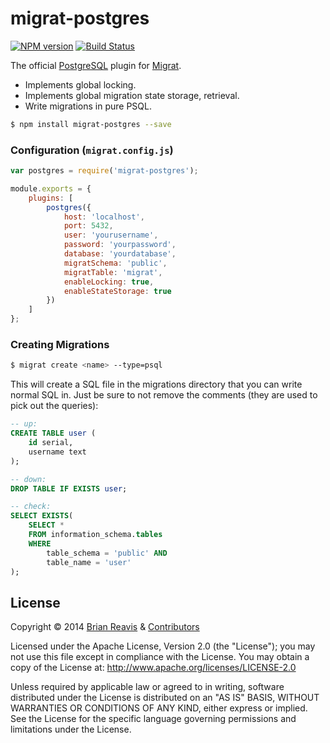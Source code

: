 # migrat-postgres
[![NPM version](http://img.shields.io/npm/v/migrat-postgres.svg?style=flat)](https://www.npmjs.org/package/migrat-postgres)
[![Build Status](http://img.shields.io/travis/naturalatlas/migrat-postgres/master.svg?style=flat)](https://travis-ci.org/naturalatlas/migrat-postgres)

The official [PostgreSQL](http://www.postgresql.org/) plugin for [Migrat](https://github.com/naturalatlas/migrat).

- Implements global locking.
- Implements global migration state storage, retrieval. 
- Write migrations in pure PSQL.

```sh
$ npm install migrat-postgres --save
```

### Configuration (`migrat.config.js`)

```js
var postgres = require('migrat-postgres');

module.exports = {
    plugins: [
        postgres({
            host: 'localhost',
            port: 5432,
            user: 'yourusername',
            password: 'yourpassword',
            database: 'yourdatabase',
            migratSchema: 'public',
            migratTable: 'migrat',
            enableLocking: true,
            enableStateStorage: true
        })
    ]
};
```

### Creating Migrations

```sh
$ migrat create <name> --type=psql
```

This will create a SQL file in the migrations directory that you can write normal SQL in. Just be sure to not remove the comments (they are used to pick out the queries):

```sql
-- up:
CREATE TABLE user (
    id serial,
    username text
);

-- down:
DROP TABLE IF EXISTS user;

-- check:
SELECT EXISTS(
    SELECT * 
    FROM information_schema.tables 
    WHERE 
        table_schema = 'public' AND 
        table_name = 'user'
);
```

## License

Copyright &copy; 2014 [Brian Reavis](https://github.com/brianreavis) & [Contributors](https://github.com/naturalatlas/migrat-postgres/graphs/contributors)

Licensed under the Apache License, Version 2.0 (the "License"); you may not use this file except in compliance with the License. You may obtain a copy of the License at: http://www.apache.org/licenses/LICENSE-2.0

Unless required by applicable law or agreed to in writing, software distributed under the License is distributed on an "AS IS" BASIS, WITHOUT WARRANTIES OR CONDITIONS OF ANY KIND, either express or implied. See the License for the specific language governing permissions and limitations under the License.
